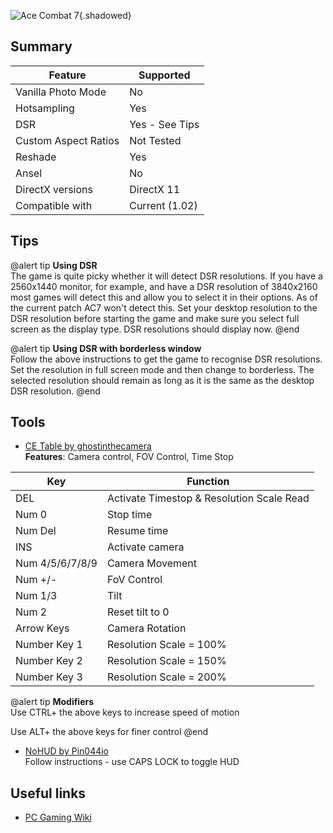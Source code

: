 ![Ace Combat 7](Images\ac7header.png "Shot by Ghostinthecamera"){.shadowed}

## Summary

Feature | Supported
--|--
Vanilla Photo Mode | No
Hotsampling | Yes
DSR | Yes - See Tips
Custom Aspect Ratios | Not Tested
Reshade | Yes
Ansel | No
DirectX versions | DirectX 11
Compatible with | Current (1.02)

## Tips

@alert tip
**Using DSR**  
The game is quite picky whether it will detect DSR resolutions. If you have a 2560x1440 monitor, for example, and have a DSR resolution of 3840x2160 most games will detect this and allow you to select it in their options. As of the current patch AC7 won't detect this. Set your desktop resolution to the DSR resolution before starting the game and make sure you select full screen as the display type. DSR resolutions should display now.
@end

@alert tip
**Using DSR with borderless window**  
Follow the above instructions to get the game to recognise DSR resolutions. Set the resolution in full screen mode and then change to borderless. The selected resolution should remain as long as it is the same as the desktop DSR resolution.
@end
 
## Tools

* [CE Table by ghostinthecamera](..\CheatTables\AceCombat7v1.02)  
**Features**: Camera control, FOV Control, Time Stop  

Key | Function
--|--
DEL | Activate Timestop & Resolution Scale Read
Num 0 | Stop time
Num Del | Resume time
INS | Activate camera
Num 4/5/6/7/8/9 | Camera Movement
Num +/- | FoV Control
Num 1/3 | Tilt
Num 2 | Reset tilt to 0
Arrow Keys | Camera Rotation
Number Key 1 | Resolution Scale = 100%
Number Key 2 | Resolution Scale = 150%
Number Key 3 | Resolution Scale = 200%

@alert tip
**Modifiers**  
Use CTRL+ the above keys to increase speed of motion

Use ALT+ the above keys for finer control
@end


* [NoHUD by Pin044io](https://www.mediafire.com/file/vxnm98zjti9lo6y/ACE_COMBAT+7_HUDTOGGLE.rar)  
Follow instructions - use CAPS LOCK to toggle HUD

## Useful links

* [PC Gaming Wiki](https://acecombat.fandom.com/wiki/Ace_Combat_7:_Skies_Unknown)